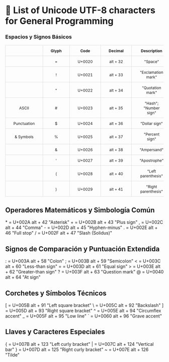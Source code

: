 # 📝 List of Unicode UTF-8 characters for General Programming

### Espacios y Signos Básicos

| |Glyph|Code|Decimal|Description|
|:-:|:-:|:--:|-------|-----------|
||=|U+0020|alt + 32|"Space"|
||!|U+0021|alt + 33|"Exclamation mark"|
||"|U+0022|alt + 34|"Quotation mark"|
|ASCII|#|U+0023|alt + 35|"Hash"; "Number sign"|
|Punctuation|$|U+0024|alt + 36|"Dollar sign"|
|& Symbols|%|U+0025|alt + 37|"Percent sign"|
||&|U+0026|alt + 38|"Ampersand"|
||'|U+0027|alt + 39|"Apostrophe"|
||(|U+0028|alt + 40|"Left parenthesis"|
||)|U+0029|alt + 41|"Right parenthesis"|

<html>
<head>
    <title>Tabla HTML</title>
    <style>
        table {
            border-collapse: collapse;
            width: 100%;
        }
        th, td {
            border: 1px solid #ddd;
            text-align: left;
            padding: 10px 25px 8px 25px;
            text-align: center;
            font-size: 12px;
        }
    </style>
</head>

## Operadores Matemáticos y Simbología Común


\* = U+002A alt + 42 "Asterisk"
\+ = U+002B alt + 43 "Plus sign"
, = U+002C alt + 44 "Comma"
\- = U+002D alt + 45 "Hyphen-minus"
. = U+002E alt + 46 "Full stop"
/ = U+002F alt + 47 "Slash (Solidus)"


## Signos de Comparación y Puntuación Extendida


: = U+003A alt + 58 "Colon"
; = U+003B alt + 59 "Semicolon"
< = U+003C alt + 60 "Less-than sign"
= = U+003D alt + 61 "Equal sign"
\> = U+003E alt + 62 "Greater-than sign"
? = U+003F alt + 63 "Question mark"
@ = U+0040 alt + 64 "At sign"


## Corchetes y Símbolos Técnicos


[ = U+005B alt + 91 "Left square bracket"
\ = U+005C alt + 92 "Backslash"
] = U+005D alt + 93 "Right square bracket"
^ = U+005E alt + 94 "Circumflex accent"
_ = U+005F alt + 95 "Low line"
` = U+0060 alt + 96 "Grave accent"


## Llaves y Caracteres Especiales


{ = U+007B alt + 123 "Left curly bracket"
| = U+007C alt + 124 "Vertical bar"
} = U+007D alt + 125 "Right curly bracket"
~ = U+007E alt + 126 "Tilde"